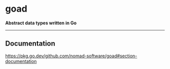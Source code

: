 # goad

**Abstract data types written in Go**

---

## Documentation

https://pkg.go.dev/github.com/nomad-software/goad#section-documentation
